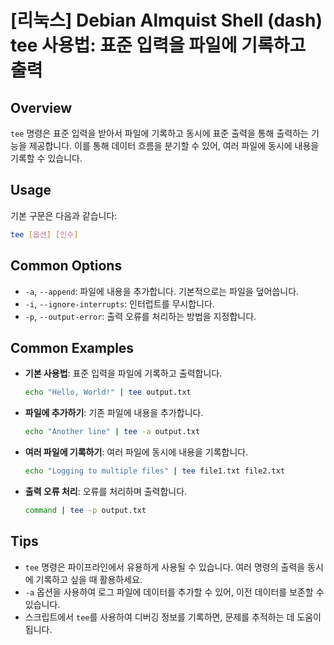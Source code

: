 # [리눅스] Debian Almquist Shell (dash) tee 사용법: 표준 입력을 파일에 기록하고 출력

## Overview
`tee` 명령은 표준 입력을 받아서 파일에 기록하고 동시에 표준 출력을 통해 출력하는 기능을 제공합니다. 이를 통해 데이터 흐름을 분기할 수 있어, 여러 파일에 동시에 내용을 기록할 수 있습니다.

## Usage
기본 구문은 다음과 같습니다:
```bash
tee [옵션] [인수]
```

## Common Options
- `-a`, `--append`: 파일에 내용을 추가합니다. 기본적으로는 파일을 덮어씁니다.
- `-i`, `--ignore-interrupts`: 인터럽트를 무시합니다.
- `-p`, `--output-error`: 출력 오류를 처리하는 방법을 지정합니다.

## Common Examples
- **기본 사용법**: 표준 입력을 파일에 기록하고 출력합니다.
  ```bash
  echo "Hello, World!" | tee output.txt
  ```

- **파일에 추가하기**: 기존 파일에 내용을 추가합니다.
  ```bash
  echo "Another line" | tee -a output.txt
  ```

- **여러 파일에 기록하기**: 여러 파일에 동시에 내용을 기록합니다.
  ```bash
  echo "Logging to multiple files" | tee file1.txt file2.txt
  ```

- **출력 오류 처리**: 오류를 처리하며 출력합니다.
  ```bash
  command | tee -p output.txt
  ```

## Tips
- `tee` 명령은 파이프라인에서 유용하게 사용될 수 있습니다. 여러 명령의 출력을 동시에 기록하고 싶을 때 활용하세요.
- `-a` 옵션을 사용하여 로그 파일에 데이터를 추가할 수 있어, 이전 데이터를 보존할 수 있습니다.
- 스크립트에서 `tee`를 사용하여 디버깅 정보를 기록하면, 문제를 추적하는 데 도움이 됩니다.